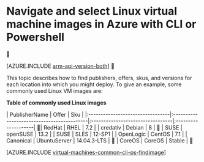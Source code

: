 <properties
   pageTitle="Navigate and select Linux VM images | Azure"
   description="Learn how to determine the publisher, offer, and SKU for images when creating a Linux virtual machine with the Resource Manager deployment model."
   services="virtual-machines-linux"
   documentationCenter=""
   authors="squillace"
   manager="timlt"
   editor=""
   tags="azure-resource-manager"
   />

<tags
	ms.service="virtual-machines-linux"
	ms.date="06/06/2016"
	wacn.date=""/>

# Navigate and select Linux virtual machine images in Azure with CLI or Powershell


[AZURE.INCLUDE [arm-api-version-both](../includes/arm-api-version-both.md)]


This topic describes how to find publishers, offers, skus, and versions for each location into which you might deploy. To give an example, some commonly used Linux VM images are:

**Table of commonly used Linux images**


| PublisherName                        | Offer                                 | Sku                         |
|:---------------------------------|:-------------------------------------------|:---------------------------------|:--------------------|

| RedHat                           | RHEL                                       | 7.2                              |
| credativ                         | Debian                                     | 8                                | 

| SUSE                             | openSUSE                                   | 13.2                             |
| SUSE                             | SLES                                       | 12-SP1                           |
| OpenLogic                        | CentOS                                     | 7.1                              |
| Canonical                        | UbuntuServer                               | 14.04.3-LTS                      |

| CoreOS                           | CoreOS                                     | Stable                           |



[AZURE.INCLUDE [virtual-machines-common-cli-ps-findimage](../includes/virtual-machines-common-cli-ps-findimage.md)]
